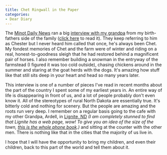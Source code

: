 ```yaml
---
title: Chet Ringwall in the Paper
categories:
- Dear Diary
---
```


The [Minot Daily News](http://www.minotdailynews.com/) ran a big [interview with my grandpa](http://www.minotdailynews.com/prairie/story/0913202004_pra13pp.asp) from my birth-fathers side of the family ([click here](http://www.minotdailynews.com/prairie/story/0913202004_pra13pp.asp) to read it). They keep referring to him as Chester but I never heard him called that once, he's always been Chet. My fondest memories of Chet and the farm were of winter and riding on a real, honest-to-goodness sleigh that he had restored behind a magnificent pair of horses. I also remember building a snowman in the entryway of the farmstead (I figured it was too cold outside), chasing chickens around in the summer and staring at the goat herds with the dogs. It's amazing how stuff like that still sits deep in your heart and head so many years later.

This interview is one of a number of pieces I've read in recent months about the part of the country I spent some of my earliest years in. An entire way of life is disappearing in front of us, and a lot of people probably don't even know it. All of the stereotypes of rural North Dakota are essentially true. It's bitterly cold and nothing for scenery. But the people are amazing and the roots run very deep. I remember on a regular basis going to the cafe with my other Grandpa, Ardell, in [Lignite, ND](http://www.lignitend.com/) _(I am completely stunned to find that Lignite has a web page, wow! To give you an idea of the size of the town, [this is the whole phone book](http://www.nccray.com/directory/Lignite.htm).)_ and sitting at the counter with the other men. There is nothing like that in the cities that the majority of us live in.

I hope that I will have the opportunity to bring my children, and even their children, back to this part of the world and tell them about it.
